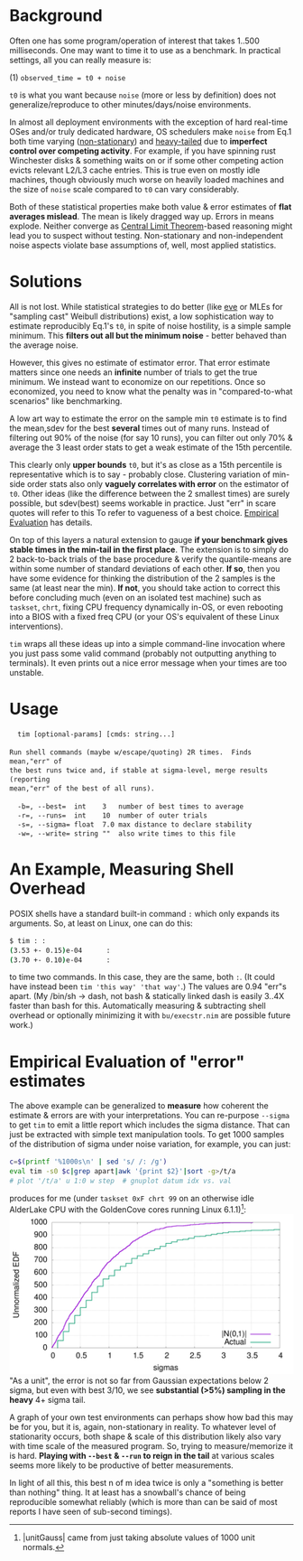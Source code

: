 Background
==========
Often one has some program/operation of interest that takes 1..500 milliseconds.
One may want to time it to use as a benchmark.  In practical settings, all you
can really measure is:

(1) `observed_time = t0 + noise`

`t0` is what you want because `noise` (more or less by definition) does not
generalize/reproduce to other minutes/days/noise environments.

In almost all deployment environments with the exception of hard real-time OSes
and/or truly dedicated hardware, OS schedulers make `noise` from Eq.1 both time
varying ([non-stationary](https://en.wikipedia.org/wiki/Stationary_process)) and
[heavy-tailed](https://en.wikipedia.org/wiki/Heavy-tailed_distribution) due to
**imperfect control over competing activity**. For example, if you have spinning
rust Winchester disks & something waits on or if some other competing action
evicts relevant L2/L3 cache entries.  This is true even on mostly idle machines,
though obviously much worse on heavily loaded machines and the size of `noise`
scale compared to `t0` can vary considerably.

Both of these statistical properties make both value & error estimates of **flat
averages mislead**.  The mean is likely dragged way up. Errors in means explode.
Neither converge as [Central Limit
Theorem](https://en.wikipedia.org/wiki/Central_limit_theorem)-based reasoning
might lead you to suspect without testing.  Non-stationary and non-independent
noise aspects violate base assumptions of, well, most applied statistics.

Solutions
=========
All is not lost.  While statistical strategies to do better (like [eve](eve.md)
or MLEs for "sampling cast" Weibull distributions) exist, a low sophistication
way to estimate reproducibly Eq.1's `t0`, in spite of noise hostility, is a
simple sample minimum.  This **filters out all but the minimum noise** - better
behaved than the average noise.

However, this gives no estimate of estimator error.  That error estimate matters
since one needs an **infinite** number of trials to get the true minimum.  We
instead want to economize on our repetitions.  Once so economized, you need to
know what the penalty was in "compared-to-what scenarios" like benchmarking.

A low art way to estimate the error on the sample min `t0` estimate is to find
the mean,sdev for the best **several** times out of many runs.  Instead of
filtering out 90% of the noise (for say 10 runs), you can filter out only 70% &
average the 3 least order stats to get a weak estimate of the 15th percentile.

This clearly only **upper bounds** `t0`, but it's as close as a 15th percentile
is representative which is to say - probably close.  Clustering variation of
min-side order stats also only **vaguely correlates with error** on the
estimator of `t0`.  Other ideas (like the difference between the 2 smallest
times) are surely possible, but sdev(best) seems workable in practice.  Just
"err" in scare quotes will refer to this To refer to vagueness of a best choice.
[Empirical Evaluation](#empirical-evaluation-of-t0-error-estimates) has details.

On top of this layers a natural extension to gauge **if your benchmark gives
stable times in the min-tail in the first place**.  The extension is to simply
do 2 back-to-back trials of the base procedure & verify the quantile-means are
within some number of standard deviations of each other.  **If so**, then you
have some evidence for thinking the distribution of the 2 samples is the same
(at least near the min).  **If not**, you should take action to correct this
before concluding much (even on an isolated test machine) such as `taskset`,
`chrt`, fixing CPU frequency dynamically in-OS, or even rebooting into a BIOS
with a fixed freq CPU (or your OS's equivalent of these Linux interventions).

`tim` wraps all these ideas up into a simple command-line invocation where you
just pass some valid command (probably not outputting anything to terminals).
It even prints out a nice error message when your times are too unstable.

Usage
=====
```
  tim [optional-params] [cmds: string...]

Run shell commands (maybe w/escape/quoting) 2R times.  Finds mean,"err" of
the best runs twice and, if stable at sigma-level, merge results (reporting
mean,"err" of the best of all runs).

  -b=, --best=  int    3   number of best times to average
  -r=, --runs=  int    10  number of outer trials
  -s=, --sigma= float  7.0 max distance to declare stability
  -w=, --write= string ""  also write times to this file
```

An Example, Measuring Shell Overhead
====================================
POSIX shells have a standard built-in command `:` which only expands its
arguments.  So, at least on Linux, one can do this:
```sh
$ tim : :
(3.53 +- 0.15)e-04      :
(3.70 +- 0.10)e-04      :
```
to time two commands.  In this case, they are the same, both `:`.  (It could
have instead been `tim 'this way' 'that way'`.)  The values are 0.94 "err"s
apart.  (My /bin/sh -> dash, not bash & statically linked dash is easily 3..4X
faster than bash for this.  Automatically measuring & subtracting shell overhead
or optionally minimizing it with `bu/execstr.nim` are possible future work.)

Empirical Evaluation of "error" estimates
=========================================
The above example can be generalized to **measure** how coherent the estimate &
errors are with your interpretations.  You can re-purpose `--sigma` to get `tim`
to emit a little report which includes the sigma distance.  That can just be
extracted with simple text manipulation tools.  To get 1000 samples of the
distribution of sigma under noise variation, for example, you can just:
```sh
c=$(printf '%1000s\n' | sed 's/ /: /g')
eval tim -s0 $c|grep apart|awk '{print $2}'|sort -g>/t/a
# plot '/t/a' u 1:0 w step  # gnuplot datum idx vs. val
```
produces for me (under `taskset 0xF chrt 99` on an otherwise idle AlderLake CPU
with the GoldenCove cores running Linux 6.1.1)[^1]:
![tim EDF plot](tim.png)
"As a unit", the error is not so far from Gaussian expectations below 2 sigma,
but even with best 3/10, we see **substantial (>5%) sampling in the heavy** 4+
sigma tail.

A graph of your own test environments can perhaps show how bad this may be for
you, but it is, again, non-stationary in reality.  To whatever level of
stationarity occurs, both shape & scale of this distribution likely also vary
with time scale of the measured program.  So, trying to measure/memorize it is
hard.  **Playing with `--best` & `--run` to reign in the tail** at various
scales seems more likely to be productive of better measurements.

In light of all this, this best n of m idea twice is only a "something is better
than nothing" thing.  It at least has a snowball's chance of being reproducible
somewhat reliably (which is more than can be said of most reports I have seen of
sub-second timings).

[^1]: |unitGauss| came from just taking absolute values of 1000 unit normals.
